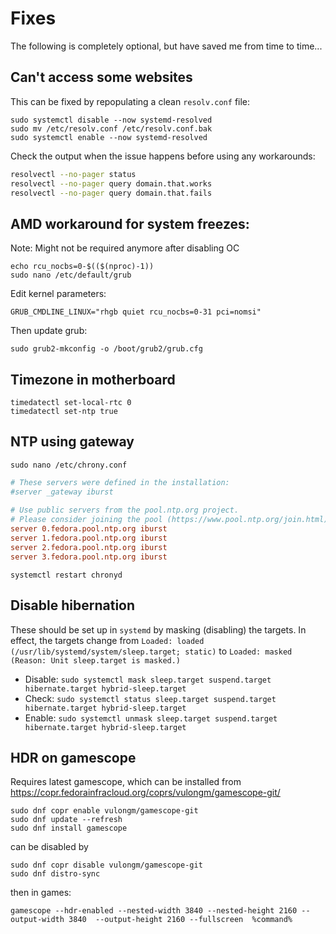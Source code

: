 # Fixes
The following is completely optional, but have saved me from time to time...

## Can't access some websites


This can be fixed by repopulating a clean `resolv.conf` file:
```shell
sudo systemctl disable --now systemd-resolved
sudo mv /etc/resolv.conf /etc/resolv.conf.bak
sudo systemctl enable --now systemd-resolved
```


Check the output when the issue happens before using any workarounds:


```bash
resolvectl --no-pager status
resolvectl --no-pager query domain.that.works
resolvectl --no-pager query domain.that.fails
```
## AMD workaround for system freezes:


Note: Might not be required anymore after disabling OC


```shell
echo rcu_nocbs=0-$(($(nproc)-1))
sudo nano /etc/default/grub
```


Edit kernel parameters:
```
GRUB_CMDLINE_LINUX="rhgb quiet rcu_nocbs=0-31 pci=nomsi"
```


Then update grub:
```
sudo grub2-mkconfig -o /boot/grub2/grub.cfg
```


## Timezone in motherboard


```
timedatectl set-local-rtc 0
timedatectl set-ntp true
```


## NTP using gateway


```
sudo nano /etc/chrony.conf
```


```conf
# These servers were defined in the installation:  
#server _gateway iburst  
  
# Use public servers from the pool.ntp.org project.  
# Please consider joining the pool (https://www.pool.ntp.org/join.html).  
server 0.fedora.pool.ntp.org iburst  
server 1.fedora.pool.ntp.org iburst  
server 2.fedora.pool.ntp.org iburst  
server 3.fedora.pool.ntp.org iburst
```


```
systemctl restart chronyd
```


## Disable hibernation


These should be set up in `systemd` by masking (disabling) the targets. In effect, the targets change from `Loaded: loaded (/usr/lib/systemd/system/sleep.target; static)` to `Loaded: masked (Reason: Unit sleep.target is masked.)`


- Disable: `sudo systemctl mask sleep.target suspend.target hibernate.target hybrid-sleep.target`
- Check: `sudo systemctl status sleep.target suspend.target hibernate.target hybrid-sleep.target`
- Enable: `sudo systemctl unmask sleep.target suspend.target hibernate.target hybrid-sleep.target` 


## HDR on gamescope

Requires latest gamescope, which can be installed from https://copr.fedorainfracloud.org/coprs/vulongm/gamescope-git/

```shell
sudo dnf copr enable vulongm/gamescope-git
sudo dnf update --refresh
sudo dnf install gamescope
```

can be disabled by

```shell
sudo dnf copr disable vulongm/gamescope-git
sudo dnf distro-sync
```

then in games:
```
gamescope --hdr-enabled --nested-width 3840 --nested-height 2160 --output-width 3840  --output-height 2160 --fullscreen  %command%
```
